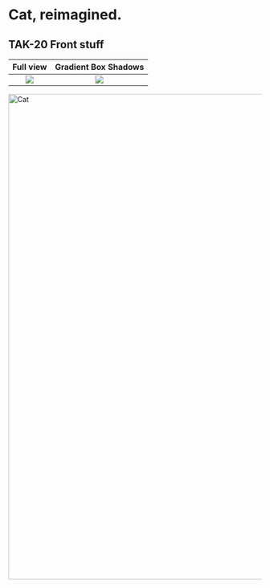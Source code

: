 # Cat, reimagined.
## TAK-20 Front stuff

Full view            |  Gradient Box Shadows
:-------------------------:|:-------------------------:
![](https://user-images.githubusercontent.com/71066639/138837558-2b4aafe9-2da4-402f-9427-a88ce5762f4d.png)  |  ![](https://user-images.githubusercontent.com/71066639/138837625-a6d27b14-0ec4-49b4-975d-865c7b9db69e.png)

<img width="967" alt="Cat" src="https://user-images.githubusercontent.com/71066639/138841968-e7690e8b-9bb9-4c74-9fe7-8840589a732d.png">
